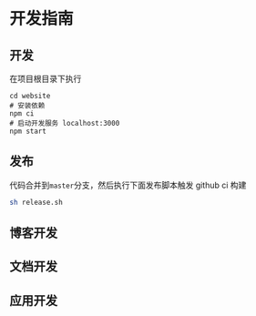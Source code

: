 # 开发指南

## 开发

在项目根目录下执行

```
cd website
# 安装依赖
npm ci
# 启动开发服务 localhost:3000
npm start
```

## 发布

代码合并到`master`分支，然后执行下面发布脚本触发 github ci 构建

```bash
sh release.sh
```

## 博客开发

## 文档开发

## 应用开发
